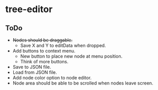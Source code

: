 # tree-editor
## ToDo
+ ~~Nodes should be draggable.~~
  - Save X and Y to editData when dropped.
+ Add buttons to context menu.
  - New button to place new node at menu position.
  - Think of more buttons.
+ Save to JSON file.
+ Load from JSON file.
+ Add node color option to node editor.
+ Node area should be able to be scrolled when nodes leave screen.